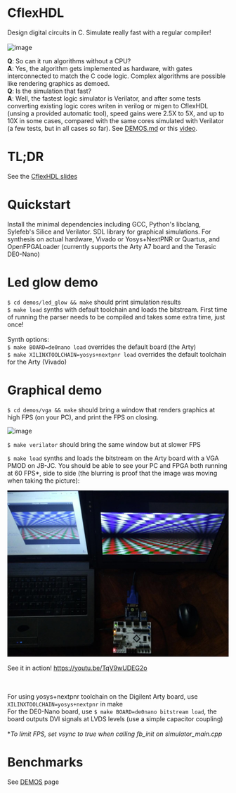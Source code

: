 # CflexHDL
Design digital circuits in C. Simulate really fast with a regular compiler! <br><br>
![image](https://user-images.githubusercontent.com/8551129/154831058-58d46e66-95ee-456f-86af-d6b71917de36.png)

**Q**: So can it run algorithms without a CPU?<br>
**A**: Yes, the algorithm gets implemented as hardware, with gates interconnected to match the C code logic. Complex algorithms are possible like rendering graphics as demoed.<br>
**Q**: Is the simulation that fast?<br>
**A**: Well, the fastest logic simulator is Verilator, and after some tests converting existing logic cores writen in verilog or migen to CflexHDL (unsing a provided automatic tool), speed gains were 2.5X to 5X, and up to 10X in some cases, compared with the same cores simulated with Verilator (a few tests, but in all cases so far). See [DEMOS.md](demos/DEMOS.md) or this [video](https://youtu.be/QS_XVe824Ck).

# TL;DR
See the [CflexHDL slides](https://suarezvictor.github.io/cflexhdl/slides.html)

# Quickstart
Install the minimal dependencies including GCC, Python's libclang, Sylefeb's Silice and Verilator. SDL library for graphical simulations. For synthesis on actual hardware, Vivado or Yosys+NextPNR or Quartus, and OpenFPGALoader (currently supports the Arty A7 board and the Terasic DE0-Nano)

# Led glow demo
`$ cd demos/led_glow && make` should print simulation results <br>
`$ make load` synths with default toolchain and loads the bitstream. First time of running the parser needs to be compiled and takes some extra time, just once! <br><br>
Synth options: <br>
`$ make BOARD=de0nano load` overrides the default board (the Arty)<br>
`$ make XILINXTOOLCHAIN=yosys+nextpnr load` overrides the default toolchain for the Arty (Vivado)

# Graphical demo

`$ cd demos/vga && make` should bring a window that renders graphics at high FPS (on your PC), and print the FPS on closing.

![image](https://user-images.githubusercontent.com/8551129/154829656-1e1e916e-e1dd-460c-805a-50c46dd325b7.png)

`$ make verilator` should bring the same window but at slower FPS

`$ make load` synths and loads the bitstream on the Arty board with a VGA PMOD on JB-JC. You should be able to see your PC and FPGA both running at 60 FPS*, side to side (the blurring is proof that the image was moving when taking the picture):<br>

![image](doc/laptop%2BFPGA%203d%20demo.jpeg)

See it in action!
https://youtu.be/TqV9wUDEG2o

<br><br>
For using yosys+nextpnr toolchain on the Digilent Arty board, use `XILINXTOOLCHAIN=yosys+nextpnr` in make<br>
For the DE0-Nano board, use `$ make BOARD=de0nano bitstream load`, the board outputs DVI signals at LVDS levels (use a simple capacitor coupling)
<br><br>
*_To limit FPS, set vsync to true when calling fb_init on simulator_main.cpp_

# Benchmarks
See [DEMOS](demos/DEMOS.md) page
